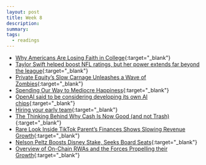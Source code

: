 ```yaml
---
layout: post
title: Week 8
description:
summary:
tags:
  - readings
---
```


- [Why Americans Are Losing Faith in College](https://www.theringer.com/2023/9/26/23890447/why-americans-are-losing-faith-in-college){:target="\_blank"}
- [Taylor Swift helped boost NFL ratings, but her power extends far beyond the league](https://finance.yahoo.com/news/taylor-swift-helped-boost-nfl-ratings-but-her-power-extends-far-beyond-the-league-180303062.html){:target="\_blank"}
- [Private Equity’s Slow Carnage Unleashes a Wave of Zombies](https://www.bloomberg.com/news/features/2023-09-24/private-equity-zombie-firms-leave-pension-funds-with-hard-choices#xj4y7vzkg){:target="\_blank"}
- [Spending Our Way to Mediocre Happiness](https://tomgreene.com/blog/ranl6lrasrwgw7kz5jhl89ef6bxd8y){:target="\_blank"}
- [OpenAI said to be considering developing its own AI chips](https://techcrunch.com/2023/10/06/openai-said-to-be-considering-developing-its-own-ai-chips/){:target="\_blank"}
- [Hiring your early team](https://www.lennysnewsletter.com/p/hiring-your-early-team-b2b){:target="\_blank"}
- [The Thinking Behind Why Cash Is Now Good (and not Trash)](https://www.linkedin.com/pulse/thinking-behind-why-cash-now-good-trash-ray-dalio/){:target="\_blank"}
- [Rare Look Inside TikTok Parent’s Finances Shows Slowing Revenue Growth](https://www.wsj.com/business/tiktok-parent-bytedance-turns-operating-profit-sees-revenue-slow-bb270bc8?st=2vdb75y620t6ojm&reflink=article_copyURL_share&utm_source=substack&utm_medium=email){:target="\_blank"}
- [Nelson Peltz Boosts Disney Stake, Seeks Board Seats](https://www.wsj.com/business/media/nelson-peltz-boosts-disney-stake-seeks-board-seats-77b2c589?mod=hp_lead_pos1){:target="\_blank"}
- [Overview of On-Chain RWAs and the Forces Propelling their Growth](https://www.galaxy.com/insights/research/overview-of-on-chain-rwas/){:target="\_blank"}
